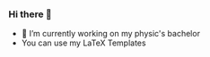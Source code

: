 ### Hi there 👋


- 🔭 I’m currently working on my physic's bachelor
- You can use my LaTeX Templates


<!--
**slosito11/slosito11** is a ✨ _special_ ✨ repository because its `README.md` (this file) appears on your GitHub profile.

Here are some ideas to get you started:



-->
